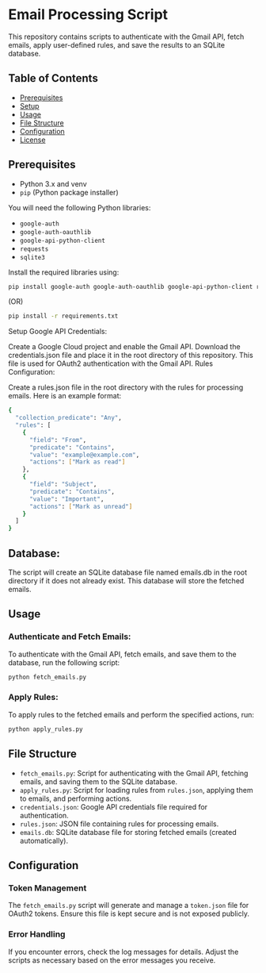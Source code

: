 # Email Processing Script

This repository contains scripts to authenticate with the Gmail API, fetch emails, apply user-defined rules, and save the results to an SQLite database.

## Table of Contents
- [Prerequisites](#prerequisites)
- [Setup](#setup)
- [Usage](#usage)
- [File Structure](#file-structure)
- [Configuration](#configuration)
- [License](#license)

## Prerequisites

- Python 3.x and venv
- `pip` (Python package installer)

You will need the following Python libraries:
- `google-auth`
- `google-auth-oauthlib`
- `google-api-python-client`
- `requests`
- `sqlite3`

Install the required libraries using:

```bash
pip install google-auth google-auth-oauthlib google-api-python-client requests
```

(OR)

```bash
pip install -r requirements.txt
```


Setup
Google API Credentials:

Create a Google Cloud project and enable the Gmail API.
Download the credentials.json file and place it in the root directory of this repository. This file is used for OAuth2 authentication with the Gmail API.
Rules Configuration:

Create a rules.json file in the root directory with the rules for processing emails. Here is an example format:
```bash
{
  "collection_predicate": "Any",
  "rules": [
    {
      "field": "From",
      "predicate": "Contains",
      "value": "example@example.com",
      "actions": ["Mark as read"]
    },
    {
      "field": "Subject",
      "predicate": "Contains",
      "value": "Important",
      "actions": ["Mark as unread"]
    }
  ]
}
```
## Database:

The script will create an SQLite database file named emails.db in the root directory if it does not already exist. This database will store the fetched emails.
## Usage
### Authenticate and Fetch Emails:

To authenticate with the Gmail API, fetch emails, and save them to the database, run the following script:

```bash
python fetch_emails.py
```
### Apply Rules:

To apply rules to the fetched emails and perform the specified actions, run:

```bash
python apply_rules.py
```
## File Structure

- `fetch_emails.py`: Script for authenticating with the Gmail API, fetching emails, and saving them to the SQLite database.
- `apply_rules.py`: Script for loading rules from `rules.json`, applying them to emails, and performing actions.
- `credentials.json`: Google API credentials file required for authentication.
- `rules.json`: JSON file containing rules for processing emails.
- `emails.db`: SQLite database file for storing fetched emails (created automatically).

## Configuration

### Token Management

The `fetch_emails.py` script will generate and manage a `token.json` file for OAuth2 tokens. Ensure this file is kept secure and is not exposed publicly.

### Error Handling

If you encounter errors, check the log messages for details. Adjust the scripts as necessary based on the error messages you receive.